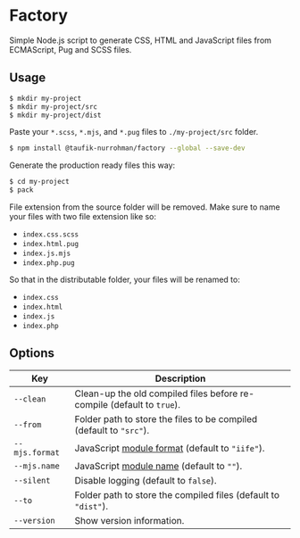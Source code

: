 Factory
=======

Simple Node.js script to generate CSS, HTML and JavaScript files from ECMAScript, Pug and SCSS files.

Usage
-----

~~~ sh
$ mkdir my-project
$ mkdir my-project/src
$ mkdir my-project/dist
~~~

Paste your `*.scss`, `*.mjs`, and `*.pug` files to `./my-project/src` folder.

~~~ sh
$ npm install @taufik-nurrohman/factory --global --save-dev
~~~

Generate the production ready files this way:

~~~ sh
$ cd my-project
$ pack
~~~

File extension from the source folder will be removed. Make sure to name your files with two file extension like so:

 - `index.css.scss`
 - `index.html.pug`
 - `index.js.mjs`
 - `index.php.pug`

So that in the distributable folder, your files will be renamed to:

 - `index.css`
 - `index.html`
 - `index.js`
 - `index.php`

Options
-------

Key | Description
--- | -----------
`--clean` | Clean-up the old compiled files before re-compile (default to `true`).
`--from` | Folder path to store the files to be compiled (default to `"src"`).
`--mjs.format` | JavaScript [module format](https://rollupjs.org/guide/en/#quick-start) (default to `"iife"`).
`--mjs.name` | JavaScript [module name](https://rollupjs.org/guide/en/#quick-start) (default to `""`).
`--silent` | Disable logging (default to `false`).
`--to` | Folder path to store the compiled files (default to `"dist"`).
`--version` | Show version information.
